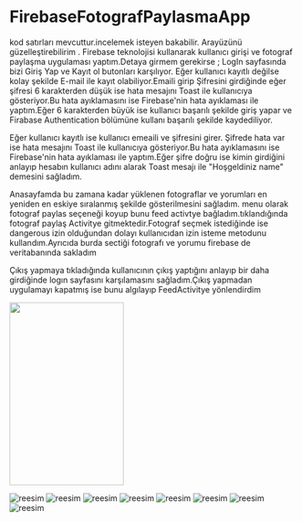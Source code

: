 # FirebaseFotografPaylasmaApp
kod satırları mevcuttur.incelemek isteyen bakabilir. Arayüzünü güzelleştirebilirim .
Firebase teknolojisi kullanarak kullanıcı girişi ve fotograf paylaşma uygulaması yaptım.Detaya girmem gerekirse ;
LogIn sayfasında bizi Giriş Yap ve Kayıt ol butonları karşılıyor.
Eğer kullanıcı kayıtlı değilse kolay şekilde E-mail ile kayıt olabiliyor.Emaili girip Şifresini girdiğinde 
eğer şifresi 6 karakterden düşük ise hata mesajını Toast ile kullanıcıya gösteriyor.Bu hata ayıklamasını ise Firebase'nin hata ayıklaması ile yaptım.Eğer 6 karakterden 
büyük ise kullanıcı başarılı şekilde giriş yapar ve Firabase Authentication bölümüne kullanı başarılı şekilde kaydediliyor.

Eğer kullanıcı kayıtlı ise kullanıcı emeaili ve şifresini girer. Şifrede hata var ise hata mesajını Toast ile kullanıcıya gösteriyor.Bu hata ayıklamasını ise Firebase'nin hata ayıklaması ile 
yaptım.Eğer şifre doğru ise kimin girdiğini anlayıp hesabın kullanıcı adını alarak Toast mesajı ile "Hoşgeldiniz name" demesini sağladım.

Anasayfamda bu zamana kadar yüklenen fotograflar ve yorumları en yeniden en eskiye sıralanmış şekilde gösterilmesini sağladım.
menu olarak fotograf paylas seçeneği koyup bunu feed activtye bağladım.tıklandığında fotograf paylaş Activitye gitmektedir.Fotograf seçmek istediğinde ise dangerous izin
olduğundan dolayı kullanıcıdan izin isteme metodunu kullandım.Ayrıcıda burda sectiği fotografı ve yorumu firebase de veritabanında sakladım

Çıkış yapmaya tıkladığında kullanıcının çıkış yaptığını anlayıp bir daha girdiğinde logın sayfasını karşılamasını sağladım.Çıkış yapmadan uygulamayı kapatmış ise bunu 
algılayıp FeedActivitye yönlendirdim

<img width="200" height="320" src="https://github.com/musasoydas/aaaa/blob/main/kotlinproject1/app/ekran/Screenshot_20221225_152724.png">

![reesim](https://github.com/musasoydas/aaaa/blob/main/kotlinproject1/app/ekran/Screenshot_20221225_152724.png)
![reesim](https://github.com/musasoydas/aaaa/blob/main/kotlinproject1/app/ekran/Screenshot_20221225_152816.png)
![reesim](https://github.com/musasoydas/aaaa/blob/main/kotlinproject1/app/ekran/Screenshot_20221225_152840.png)
![reesim](https://github.com/musasoydas/aaaa/blob/main/kotlinproject1/app/ekran/Screenshot_20221225_152908.png)
![reesim](https://github.com/musasoydas/aaaa/blob/main/kotlinproject1/app/ekran/Screenshot_20221225_152923.png)
![reesim](https://github.com/musasoydas/aaaa/blob/main/kotlinproject1/app/ekran/Screenshot_20221225_152941.png)
![reesim](https://github.com/musasoydas/aaaa/blob/main/kotlinproject1/app/ekran/Screenshot_20221225_155858.png)
![reesim](https://github.com/musasoydas/aaaa/blob/main/kotlinproject1/app/ekran/Screenshot_20221225_155921.png)
